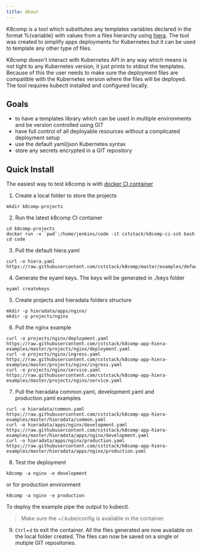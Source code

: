```yaml
---
title: About
---
```


K8comp is a tool which substitutes any templates variables declared in the format %{variable} with values from a files hierarchy using [hiera](https://rubygems.org/gems/hiera/versions/3.2.0).
The tool was created to simplify apps deployments for Kubernetes but it can be used to template any other type of files.  

K8comp doesn't interact with Kubernetes API in any way which means is not tight to any Kubernetes version, it just prints to stdout the templates. Because of this the user needs to make sure the deployment files are compatible with the Kubernetes version where the files will be deployed.  
The tool requires kubectl installed and configured locally.

## [](#goals)Goals

- to have a templates library which can be used in multiple environments and be version controlled using GIT
- have full control of all deployable resources without a complicated deployment setup
- use the default yaml/json Kubernetes syntax
- store any secrets encrypted in a GIT repository

## [](#quickinstall)Quick Install

The easiest way to test k8comp is with [docker CI container](https://hub.docker.com/r/cststack/k8comp-ci-ssh/)

1) Create a local folder to store the projects
```
mkdir k8comp-projects
```
2) Run the latest k8comp CI container
```
cd k8comp-projects
docker run -v `pwd`:/home/jenkins/code -it cststack/k8comp-ci-ssh bash
cd code
```
3) Pull the default hiera.yaml
```
curl -o hiera.yaml https://raw.githubusercontent.com/cststack/k8comp/master/examples/defaults/hiera.yaml
```
4) Generate the eyaml keys. The keys will be generated in ./keys folder
```
eyaml createkeys
```
5) Create projects and hieradata folders structure
```
mkdir -p hieradata/apps/nginx/
mkdir -p projects/nginx
```
6) Pull the nginx example
```
curl -o projects/nginx/deployment.yaml https://raw.githubusercontent.com/cststack/k8comp-app-hiera-examples/master/projects/nginx/deployment.yaml
curl -o projects/nginx/ingress.yaml https://raw.githubusercontent.com/cststack/k8comp-app-hiera-examples/master/projects/nginx/ingress.yaml
curl -o projects/nginx/service.yaml https://raw.githubusercontent.com/cststack/k8comp-app-hiera-examples/master/projects/nginx/service.yaml
```
7) Pull the hieradata common.yaml, development.yaml and production.yaml examples
```
curl -o hieradata/common.yaml https://raw.githubusercontent.com/cststack/k8comp-app-hiera-examples/master/hieradata/common.yaml
curl -o hieradata/apps/nginx/development.yaml https://raw.githubusercontent.com/cststack/k8comp-app-hiera-examples/master/hieradata/apps/nginx/development.yaml
curl -o hieradata/apps/nginx/production.yaml https://raw.githubusercontent.com/cststack/k8comp-app-hiera-examples/master/hieradata/apps/nginx/production.yaml
```
8) Test the deployment
```
k8comp -a nginx -e development
```
or for production environment
```
k8comp -a nginx -e production
```

To deploy the example pipe the output to kubectl.  
> Make sure the ~/.kube/config is available in the container.

9) `Ctrl`+`d` to exit the container. All the files generated are now available on the local folder created. The files can now be saved on a single or mutiple GIT repositories.

